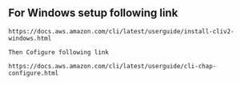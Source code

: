 For Windows setup following link
---------------------------------
    https://docs.aws.amazon.com/cli/latest/userguide/install-cliv2-windows.html
    
    Then Cofigure following link
    
    https://docs.aws.amazon.com/cli/latest/userguide/cli-chap-configure.html
